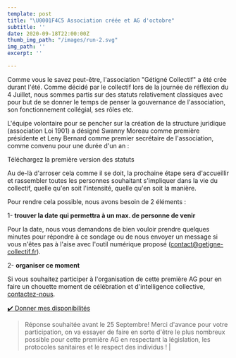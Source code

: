 ```yaml
---
template: post
title: "\U0001F4C5 Association créée et AG d'octobre"
subtitle: ''
date: 2020-09-18T22:00:00Z
thumb_img_path: "/images/run-2.svg"
img_path: ''
excerpt: ''

---
```

Comme vous le savez peut-être, l'association "Gétigné Collectif" a été crée durant l'été. Comme décidé par le collectif lors de la journée de réflexion du 4 Juillet, nous sommes partis sur des statuts relativement classiques avec pour but de se donner le temps de penser la gouvernance de l'association, son fonctionnement collégial, ses rôles etc.  

L'équipe volontaire pour se pencher sur la création de la structure juridique (association Loi 1901) a désigné Swanny Moreau comme première présidente et Leny Bernard comme premier secrétaire de l'association, comme convenu pour une durée d'un an :

Téléchargez la première version des statuts

Au de-là d'arroser cela comme il se doit, la prochaine étape sera d'accueillir et rassembler toutes les personnes souhaitant s'impliquer dans la vie du collectif, quelle qu'en soit l'intensité, quelle qu'en soit la manière.

Pour rendre cela possible, nous avons besoin de 2 éléments : 

1- **trouver la date qui permettra à un max. de personne de venir**

Pour la date, nous vous demandons de bien vouloir prendre quelques minutes pour répondre à ce sondage ou de nous envoyer un message si vous n'êtes pas à l'aise avec l'outil numérique proposé (contact@getigne-collectif.fr).

2- **organiser ce moment**

Si vous souhaitez participer à l'organisation de cette première AG pour en faire un chouette moment de célébration et d'intelligence collective, [contactez-nous](https://getigne-collectif.fr/contact/ "Contactez-nous").

<a class="button" href="https://framadate.org/rjtgydg3OGkZc1XD">✔️ Donner mes disponibilités</a>

> Réponse souhaitée avant le 25 Septembre! Merci d'avance pour votre participation, on va essayer de faire en sorte d'être le plus nombreux possible pour cette première AG en respectant la législation, les protocoles sanitaires et le respect des individus ! |
